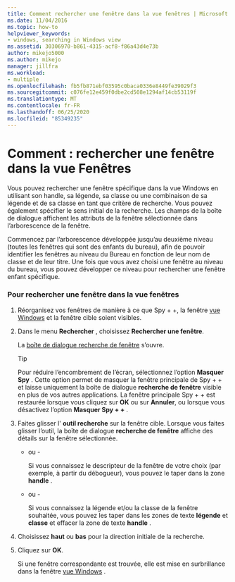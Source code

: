 ```yaml
---
title: Comment rechercher une fenêtre dans la vue fenêtres | Microsoft Docs
ms.date: 11/04/2016
ms.topic: how-to
helpviewer_keywords:
- windows, searching in Windows view
ms.assetid: 30306970-b861-4315-acf8-f86a43d4e73b
author: mikejo5000
ms.author: mikejo
manager: jillfra
ms.workload:
- multiple
ms.openlocfilehash: fb5fb871ebf03595c0baca0336e8449fe39029f3
ms.sourcegitcommit: c076fe12e459f0dbe2cd508e1294af14cb53119f
ms.translationtype: MT
ms.contentlocale: fr-FR
ms.lasthandoff: 06/25/2020
ms.locfileid: "85349235"
---
```

# <a name="how-to-search-for-a-window-in-windows-view"></a>Comment : rechercher une fenêtre dans la vue Fenêtres
Vous pouvez rechercher une fenêtre spécifique dans la vue Windows en utilisant son handle, sa légende, sa classe ou une combinaison de sa légende et de sa classe en tant que critère de recherche. Vous pouvez également spécifier le sens initial de la recherche. Les champs de la boîte de dialogue affichent les attributs de la fenêtre sélectionnée dans l’arborescence de la fenêtre.

 Commencez par l’arborescence développée jusqu’au deuxième niveau (toutes les fenêtres qui sont des enfants du bureau), afin de pouvoir identifier les fenêtres au niveau du Bureau en fonction de leur nom de classe et de leur titre. Une fois que vous avez choisi une fenêtre au niveau du bureau, vous pouvez développer ce niveau pour rechercher une fenêtre enfant spécifique.

### <a name="to-search-for-a-window-in-windows-view"></a>Pour rechercher une fenêtre dans la vue fenêtres

1. Réorganisez vos fenêtres de manière à ce que Spy + +, la fenêtre [vue Windows](../debugger/windows-view.md) et la fenêtre cible soient visibles.

2. Dans le menu **Rechercher** , choisissez **Rechercher une fenêtre**.

    La [boîte de dialogue recherche de fenêtre](../debugger/window-search-dialog-box.md) s’ouvre.

   > [!TIP]
   > Pour réduire l’encombrement de l’écran, sélectionnez l’option **Masquer Spy** . Cette option permet de masquer la fenêtre principale de Spy + + et laisse uniquement la boîte de dialogue **recherche de fenêtre** visible en plus de vos autres applications. La fenêtre principale Spy + + est restaurée lorsque vous cliquez sur **OK** ou sur **Annuler**, ou lorsque vous désactivez l’option **Masquer Spy + +** .

3. Faites glisser l' **outil recherche** sur la fenêtre cible. Lorsque vous faites glisser l’outil, la boîte de dialogue **recherche de fenêtre** affiche des détails sur la fenêtre sélectionnée.

   - ou -

     Si vous connaissez le descripteur de la fenêtre de votre choix (par exemple, à partir du débogueur), vous pouvez le taper dans la zone **handle** .

   - ou -

     Si vous connaissez la légende et/ou la classe de la fenêtre souhaitée, vous pouvez les taper dans les zones de texte **légende** et **classe** et effacer la zone de texte **handle** .

4. Choisissez **haut** ou **bas** pour la direction initiale de la recherche.

5. Cliquez sur **OK**.

    Si une fenêtre correspondante est trouvée, elle est mise en surbrillance dans la fenêtre [vue Windows](../debugger/windows-view.md) .